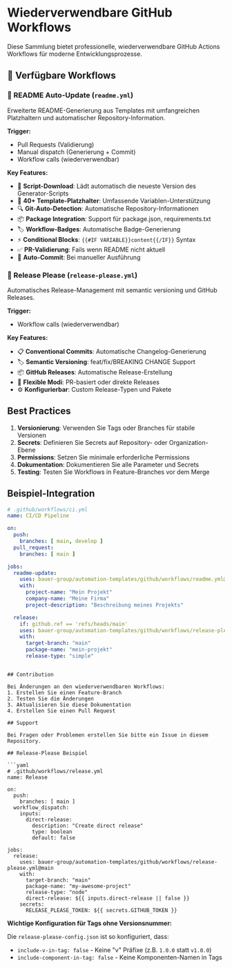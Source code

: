 # Wiederverwendbare GitHub Workflows

Diese Sammlung bietet professionelle, wiederverwendbare GitHub Actions Workflows für moderne Entwicklungsprozesse.

## 🎯 Verfügbare Workflows

### 📄 README Auto-Update (`readme.yml`)

Erweiterte README-Generierung aus Templates mit umfangreichen Platzhaltern und automatischer Repository-Information.

**Trigger:**
- Pull Requests (Validierung)
- Manual dispatch (Generierung + Commit)
- Workflow calls (wiederverwendbar)

**Key Features:**
- 🔄 **Script-Download**: Lädt automatisch die neueste Version des Generator-Scripts
- 📝 **40+ Template-Platzhalter**: Umfassende Variablen-Unterstützung  
- 🔍 **Git-Auto-Detection**: Automatische Repository-Informationen
- 📦 **Package Integration**: Support für package.json, requirements.txt
- 🏷️ **Workflow-Badges**: Automatische Badge-Generierung
- ⚡ **Conditional Blocks**: `{{#IF VARIABLE}}content{{/IF}}` Syntax
- ✅ **PR-Validierung**: Fails wenn README nicht aktuell
- 🤖 **Auto-Commit**: Bei manueller Ausführung

### 🚀 Release Please (`release-please.yml`)

Automatisches Release-Management mit semantic versioning und GitHub Releases.

**Trigger:**
- Workflow calls (wiederverwendbar)

**Key Features:**
- 📋 **Conventional Commits**: Automatische Changelog-Generierung
- 🏷️ **Semantic Versioning**: feat/fix/BREAKING CHANGE Support
- 📦 **GitHub Releases**: Automatische Release-Erstellung
- 🔄 **Flexible Modi**: PR-basiert oder direkte Releases
- ⚙️ **Konfigurierbar**: Custom Release-Typen und Pakete

## Best Practices

1. **Versionierung**: Verwenden Sie Tags oder Branches für stabile Versionen
2. **Secrets**: Definieren Sie Secrets auf Repository- oder Organization-Ebene
3. **Permissions**: Setzen Sie minimale erforderliche Permissions
4. **Dokumentation**: Dokumentieren Sie alle Parameter und Secrets
5. **Testing**: Testen Sie Workflows in Feature-Branches vor dem Merge

## Beispiel-Integration

```yaml
# .github/workflows/ci.yml
name: CI/CD Pipeline

on:
  push:
    branches: [ main, develop ]
  pull_request:
    branches: [ main ]

jobs:
  readme-update:
    uses: bauer-group/automation-templates/github/workflows/readme.yml@main
    with:
      project-name: "Mein Projekt"
      company-name: "Meine Firma"
      project-description: "Beschreibung meines Projekts"

  release:
    if: github.ref == 'refs/heads/main'
    uses: bauer-group/automation-templates/github/workflows/release-please.yml@main
    with:
      target-branch: "main"
      package-name: "mein-projekt"
      release-type: "simple"
```
```

## Contribution

Bei Änderungen an den wiederverwendbaren Workflows:
1. Erstellen Sie einen Feature-Branch
2. Testen Sie die Änderungen
3. Aktualisieren Sie diese Dokumentation
4. Erstellen Sie einen Pull Request

## Support

Bei Fragen oder Problemen erstellen Sie bitte ein Issue in diesem Repository.

## Release-Please Beispiel

```yaml
# .github/workflows/release.yml
name: Release

on:
  push:
    branches: [ main ]
  workflow_dispatch:
    inputs:
      direct-release:
        description: "Create direct release"
        type: boolean
        default: false

jobs:
  release:
    uses: bauer-group/automation-templates/github/workflows/release-please.yml@main
    with:
      target-branch: "main"
      package-name: "my-awesome-project" 
      release-type: "node"
      direct-release: ${{ inputs.direct-release || false }}
    secrets:
      RELEASE_PLEASE_TOKEN: ${{ secrets.GITHUB_TOKEN }}
```

**Wichtige Konfiguration für Tags ohne Versionsnummer:**

Die `release-please-config.json` ist so konfiguriert, dass:
- `include-v-in-tag: false` - Keine "v" Präfixe (z.B. `1.0.0` statt `v1.0.0`)
- `include-component-in-tag: false` - Keine Komponenten-Namen in Tags
